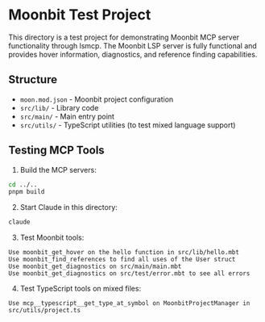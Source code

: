# Moonbit Test Project

This directory is a test project for demonstrating Moonbit MCP server functionality through lsmcp. The Moonbit LSP server is fully functional and provides hover information, diagnostics, and reference finding capabilities.

## Structure

- `moon.mod.json` - Moonbit project configuration
- `src/lib/` - Library code
- `src/main/` - Main entry point
- `src/utils/` - TypeScript utilities (to test mixed language support)

## Testing MCP Tools

1. Build the MCP servers:
```bash
cd ../..
pnpm build
```

2. Start Claude in this directory:
```bash
claude
```

3. Test Moonbit tools:
```
Use moonbit_get_hover on the hello function in src/lib/hello.mbt
Use moonbit_find_references to find all uses of the User struct
Use moonbit_get_diagnostics on src/main/main.mbt
Use moonbit_get_diagnostics on src/test/error.mbt to see all errors
```

4. Test TypeScript tools on mixed files:
```
Use mcp__typescript__get_type_at_symbol on MoonbitProjectManager in src/utils/project.ts
```